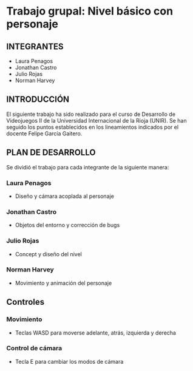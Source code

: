 # Trabajo grupal: Nivel básico con personaje

## INTEGRANTES

- Laura Penagos
- Jonathan Castro
- Julio Rojas
- Norman Harvey

## INTRODUCCIÓN

El siguiente trabajo ha sido realizado para el curso de Desarrollo de Videojuegos II de la Universidad Internacional de la Rioja (UNIR). Se han seguido los puntos establecidos en los lineamientos indicados por el docente Felipe García Gaitero.

## PLAN DE DESARROLLO

Se dividió el trabajo para cada integrante de la siguiente manera:

### Laura Penagos
- Diseño y cámara acoplada al personaje

### Jonathan Castro
- Objetos del entorno y corrección de bugs

### Julio Rojas
- Concept y diseño del nivel

### Norman Harvey
- Movimiento y animación del personaje

## Controles

### Movimiento
- Teclas WASD para moverse adelante, atrás, izquierda y derecha

### Control de cámara
- Tecla E para cambiar los modos de cámara
